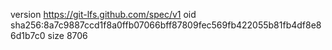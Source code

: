 version https://git-lfs.github.com/spec/v1
oid sha256:8a7c9887ccd1f8a0ffb07066bff87809fec569fb422055b81fb4df8e86d1b7c0
size 8706
